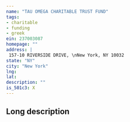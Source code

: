 ```yaml
---
name: "TAU OMEGA CHARITABLE TRUST FUND"
tags:
- charitable
- funding
- greek
ein: 237003087
homepage: ""
address: |
 157-10 RIVERSIDE DRIVE, \nNew York, NY 10032
state: "NY"
city: "New York"
lng: 
lat: 
description: ""
is_501c3: X
---
```


## Long description


